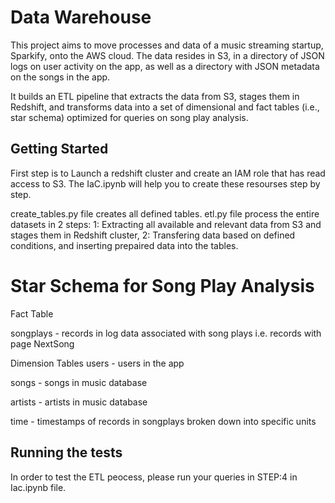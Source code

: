 # Data Warehouse 

This project aims to move processes and data of a music streaming startup, Sparkify, onto the AWS cloud. The data resides in S3, in a directory of JSON logs on user activity on the app, as well as a directory with JSON metadata on the songs in the app.

It builds an ETL pipeline that extracts the data from S3, stages them in Redshift, and transforms data into a set of dimensional and fact tables (i.e., star schema) optimized for queries on song play analysis.

## Getting Started

First step is to Launch a redshift cluster and create an IAM role that has read access to S3. The IaC.ipynb will help you to create these resourses step by step.

create_tables.py file creates all defined tables. etl.py file process the entire datasets in 2 steps: 1: Extracting all available and relevant data from S3 and stages them in Redshift cluster, 2: Transfering data based on defined conditions, and inserting prepaired data into the tables.

# Star Schema for Song Play Analysis

Fact Table

songplays - records in log data associated with song plays i.e. records with page NextSong

Dimension Tables
users - users in the app

songs - songs in music database

artists - artists in music database

time - timestamps of records in songplays broken down into specific units

## Running the tests

In order to test the ETL peocess, please run your queries in STEP:4 in Iac.ipynb file.



